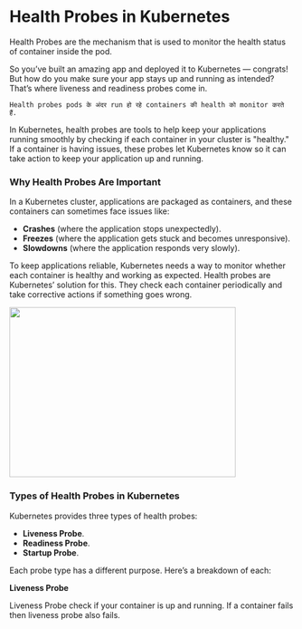 # Health Probes in Kubernetes

Health Probes are the mechanism that is used to monitor the health status of container inside the pod.

So you’ve built an amazing app and deployed it to Kubernetes — congrats! But how do you make sure your app stays up and running as intended? That’s where liveness and readiness probes come in.

```Health probes pods के अंदर run हो रहे containers की health को monitor करते हैं.```

In Kubernetes, health probes are tools to help keep your applications running smoothly by checking if each container in your cluster is "healthy." If a container is having issues, these probes let Kubernetes know so it can take action to keep your application up and running.

### Why Health Probes Are Important

In a Kubernetes cluster, applications are packaged as containers, and these containers can sometimes face issues like:

- **Crashes** (where the application stops unexpectedly).
- **Freezes** (where the application gets stuck and becomes unresponsive).
- **Slowdowns** (where the application responds very slowly).

To keep applications reliable, Kubernetes needs a way to monitor whether each container is healthy and working as expected. Health probes are Kubernetes’ solution for this. They check each container periodically and take corrective actions if something goes wrong.

<img src="https://drive.google.com/uc?export=view&id=14HhOV6uYyAkFazhO4kftG36-cB6czLk5" width="400" height="300">

### Types of Health Probes in Kubernetes

Kubernetes provides three types of health probes:

- **Liveness Probe**.
- **Readiness Probe**.
- **Startup Probe**.

Each probe type has a different purpose. Here’s a breakdown of each:

**Liveness Probe**

Liveness Probe check if your container is up and running. If a container fails then liveness probe also fails.

